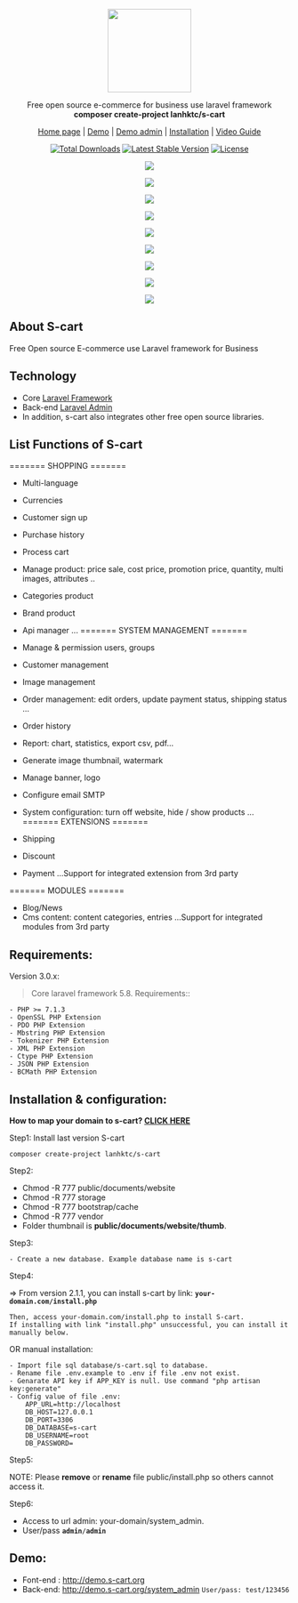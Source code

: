 <p align="center">
    <img src="https://s-cart.org/logo.png" width="150">
</p>
<p align="center">Free open source e-commerce for business use laravel framework<br>
<b>composer create-project lanhktc/s-cart</b></p>
<p align="center">
 <a href="https://s-cart.org">Home page</a> | <a href="https://demo.s-cart.org">Demo</a> | <a href="https://demo.s-cart.org/system_admin">Demo admin</a> | <a href="https://s-cart.org/installation.html">Installation</a> | <a href="https://s-cart.org/video-guide.html">Video Guide</a>
</p>
<p align="center">
<a href="https://packagist.org/packages/lanhktc/s-cart"><img src="https://poser.pugx.org/lanhktc/s-cart/d/total.svg" alt="Total Downloads"></a>
<a href="https://packagist.org/packages/lanhktc/s-cart"><img src="https://poser.pugx.org/lanhktc/s-cart/v/stable.svg" alt="Latest Stable Version"></a>
<a href="https://packagist.org/packages/lanhktc/s-cart"><img src="https://poser.pugx.org/lanhktc/s-cart/license.svg" alt="License"></a>
</p>

<p align="center"><img src="https://s-cart.org/images/feature/product-detail.jpg"></p>
<p align="center"><img src="https://s-cart.org/images/feature/cart.jpg"></p>
<p align="center"><img src="https://s-cart.org/images/feature/dashboard.jpg"></p>
<p align="center"><img src="https://s-cart.org/images/feature/admin-permission.jpg"></p>
<p align="center"><img src="https://s-cart.org/images/feature/order-manager.jpg"></p>
<p align="center"><img src="https://s-cart.org/images/feature/product-edit.jpg"></p>
<p align="center"><img src="https://s-cart.org/images/feature/extension.jpg"></p>
<p align="center"><img src="https://s-cart.org/images/feature/backup-restore.jpg"></p>
<p align="center"><img src="https://s-cart.org/images/feature/layout.jpg"></p>

## About S-cart
Free Open source E-commerce use Laravel framework for Business

## Technology
- Core <a href="https://laravel.com">Laravel Framework</a>
- Back-end <a href="http://laravel-admin.org">Laravel Admin</a>
- In addition, s-cart also integrates other free open source libraries.

## List Functions of S-cart

======= SHOPPING =======

- Multi-language
- Currencies
- Customer sign up
- Purchase history
- Process cart
- Manage product: price sale, cost price, promotion price, quantity, multi images, attributes ..
- Categories product
- Brand product
- Api manager
...
======= SYSTEM MANAGEMENT =======

- Manage & permission users, groups
- Customer management
- Image management
- Order management: edit orders, update payment status, shipping status ...
- Order history
- Report:  chart, statistics, export csv, pdf...
- Generate image thumbnail, watermark
- Manage banner, logo
- Configure email SMTP
- System configuration: turn off website, hide / show products
...
======= EXTENSIONS =======

- Shipping
- Discount
- Payment
...Support for integrated extension from 3rd party

======= MODULES =======

- Blog/News
- Cms content: content categories, entries
...Support for integrated modules from 3rd party


## Requirements:

Version 3.0.x:

> Core laravel framework 5.8. Requirements::

```
- PHP >= 7.1.3
- OpenSSL PHP Extension
- PDO PHP Extension
- Mbstring PHP Extension
- Tokenizer PHP Extension
- XML PHP Extension
- Ctype PHP Extension
- JSON PHP Extension
- BCMath PHP Extension
```

## Installation & configuration:

<b>How to map your domain to s-cart? <a href="https://s-cart.org/installation.html">CLICK HERE</a></b>

Step1: Install last version S-cart
```
composer create-project lanhktc/s-cart
```
Step2:
- Chmod -R 777 public/documents/website
- Chmod -R 777 storage
- Chmod -R 777 bootstrap/cache
- Chmod -R 777 vendor
- Folder thumbnail is  <b>public/documents/website/thumb</b>.

Step3:
```
- Create a new database. Example database name is s-cart
```

Step4:

=> From version 2.1.1, you can install s-cart by link: <code><b>your-domain.com/install.php</b></code>

```
Then, access your-domain.com/install.php to install S-cart.
If installing with link "install.php" unsuccessful, you can install it manually below.
```
OR manual installation:
```
- Import file sql database/s-cart.sql to database.
- Rename file .env.example to .env if file .env not exist.
- Genarate API key if APP_KEY is null. Use command "php artisan key:generate"
- Config value of file .env:
    APP_URL=http://localhost
    DB_HOST=127.0.0.1
    DB_PORT=3306
    DB_DATABASE=s-cart
    DB_USERNAME=root
    DB_PASSWORD=
```

Step5:

NOTE: Please <b>remove</b> or <b>rename</b> file public/install.php so others cannot access it.

Step6:
- Access to url admin: your-domain/system_admin.
- User/pass <code><b>admin</b>/<b>admin</b></code>

## Demo:

- Font-end : http://demo.s-cart.org
- Back-end: http://demo.s-cart.org/system_admin   <code>User/pass: test/123456</code>


